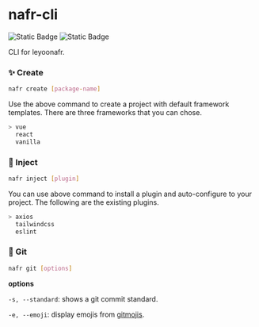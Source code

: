 # nafr-cli

![Static Badge](https://img.shields.io/badge/Node-14-%232e2e2e?style=flat-square&labelColor=%231e1e1e)
![Static Badge](https://img.shields.io/badge/License-MIT-%232e2e2e?style=flat-square&labelColor=%231e1e1e)

CLI for leyoonafr.

### ✨ Create

```bash
nafr create [package-name]
```

Use the above command to create a project with default framework templates. There are three frameworks that you can chose.  

```bash
> vue
  react
  vanilla
```

### 💉 Inject

```bash 
nafr inject [plugin]
```

You can use above command to install a plugin and auto-configure to your project. The following are the existing plugins.

```bash
> axios
  tailwindcss
  eslint
```

### 🔧 Git

```bash
nafr git [options]
```

**options**

`-s, --standard`: shows a git commit standard.

`-e, --emoji`: display emojis from [gitmojis](https://github.com/carloscuesta/gitmoji).

